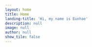 ```yaml
---
layout: home
title: Home
landing-title: 'Hi, my name is Eunhae'
description: null
image: null
author: null
show_tile: false
---
```


<!-- ai + product + design + research  -->